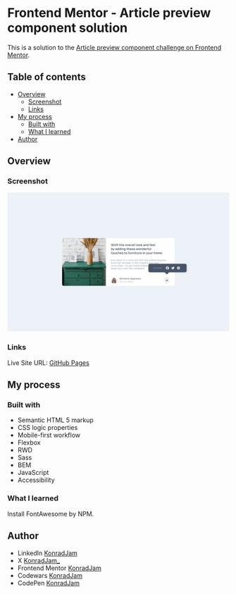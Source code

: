 # Frontend Mentor - Article preview component solution

This is a solution to the [Article preview component challenge on Frontend Mentor](https://www.frontendmentor.io/challenges/article-preview-component-dYBN_pYFT).

## Table of contents 

- [Overview](#overview)
    - [Screenshot](#screenshot)
    - [Links](#links)
- [My process](#my-process)
    - [Built with](#built-with)
    - [What I learned](#what-i-learned)
- [Author](#author)

## Overview

### Screenshot

![](./preview.jpeg)

### Links

Live Site URL: [GitHub Pages]()

## My process

### Built with

- Semantic HTML 5 markup
- CSS logic properties
- Mobile-first workflow
- Flexbox
- RWD
- Sass
- BEM
- JavaScript
- Accessibility

### What I learned

Install FontAwesome by NPM.

## Author

- LinkedIn [KonradJam](www.linkedin.com/in/konradjam)
- X [KonradJam_](https://x.com/KonradJam_)
- Frontend Mentor [KonradJam](https://www.frontendmentor.io/profile/KonradJam)
- Codewars [KonradJam](https://www.codewars.com/users/KonradJam)
- CodePen [KonradJam](https://codepen.io/konradjam)
